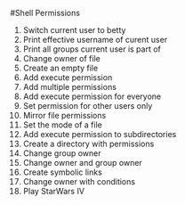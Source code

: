 #Shell Permissions
1. Switch current user to betty
2. Print effective username of curent user
3. Print all groups current user is part of
4. Change owner of file
5. Create an empty file
6. Add execute permission
7. Add multiple permissions
8. Add execute permission for everyone
9. Set permission for other users only
10. Mirror file permissions
11. Set the mode of a file
12. Add execute permission to subdirectories
13. Create a directory with permissions
14. Change group owner
15. Change owner and group owner
16. Create symbolic links
17. Change owner with conditions
18. Play StarWars IV
